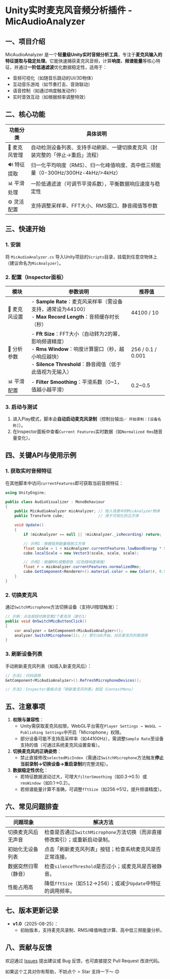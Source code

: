 # Unity实时麦克风音频分析插件 - MicAudioAnalyzer


## 一、项目介绍
MicAudioAnalyzer 是一个**轻量级Unity实时音频分析工具**，专注于**麦克风输入的特征提取与稳定处理**。它能快速捕获麦克风音频，计算**响度、频谱能量**等核心特征，并通过**一阶低通滤波**优化数据稳定性，适用于：
- 音频可视化（如随音乐跳动的UI/3D物体）
- 互动音乐游戏（如节奏打击、音效联动）
- 语音控制（如通过响度触发动作）
- 实时音效互动（如根据频率调整特效）


## 二、核心功能
| 功能分类       | 具体说明                                                                 |
|----------------|--------------------------------------------------------------------------|
| 🎤 麦克风管理  | 自动检测设备列表、支持手动刷新、一键切换麦克风（封装完整的「停止→重启」流程） |
| 🔊 特征提取    | 归一化平均响度（RMS）、归一化峰值响度、高中低三频能量（0-300Hz/300Hz-4kHz/>4kHz） |
| 📊 平滑处理    | 一阶低通滤波（可调节平滑系数），平衡数据响应速度与稳定性                   |
| ⚙️ 灵活配置    | 支持调整采样率、FFT大小、RMS窗口、静音阈值等参数                         |


## 三、快速开始
### 1. 安装
将 `MicAudioAnalyzer.cs` 导入Unity项目的`Scripts`目录，挂载到任意空物体上（建议命名为`MicAnalyzer`）。


### 2. 配置（Inspector面板）
| 模块           | 参数说明                                                                 | 推荐值       |
|----------------|--------------------------------------------------------------------------|--------------|
| 🎤 麦克风设置  | - **Sample Rate**：麦克风采样率（需设备支持，通常设为44100）<br>- **Max Record Length**：音频缓存时长（秒） | 44100 / 10   |
| 🔬 分析参数    | - **Fft Size**：FFT大小（自动转为2的幂，影响频谱精度）<br>- **Rms Window**：响度计算窗口（秒，越小响应越快）<br>- **Silence Threshold**：静音阈值（低于此值视为无输入） | 256 / 0.1 / 0.001 |
| 📊 平滑配置    | - **Filter Smoothing**：平滑系数（0~1，值越小越平滑）                     | 0.2~0.5      |


### 3. 启动与测试
1. 进入Play模式，脚本会**自动启动麦克风录制**（控制台输出`✅ 开始录制：[设备名称]`）。
2. 在Inspector面板中查看`Current Features`实时数据（如`Normalized Rms`随音量变化）。


## 四、关键API与使用示例
### 1. 获取实时音频特征
在其他脚本中访问`currentFeatures`即可获取当前音频特征：
```csharp
using UnityEngine;

public class AudioVisualizer : MonoBehaviour
{
    public MicAudioAnalyzer micAnalyzer; // 拖入场景中的MicAnalyzer物体
    public Transform cube;               // 用于可视化的立方体

    void Update()
    {
        if (micAnalyzer == null || !micAnalyzer._isRecording) return;

        // 示例1：根据低频能量缩放立方体
        float scale = 1 + micAnalyzer.currentFeatures.lowBandEnergy * 5;
        cube.localScale = new Vector3(scale, scale, scale);

        // 示例2：根据RMS调整颜色（红色随响度增强）
        float r = micAnalyzer.currentFeatures.normalizedRms;
        cube.GetComponent<Renderer>().material.color = new Color(r, 0.5f, 0.5f);
    }
}
```


### 2. 切换麦克风
通过`SwitchMicrophone`方法切换设备（支持UI按钮触发）：
```csharp
// 示例：点击按钮切换至第2个麦克风（索引1）
public void OnSwitchMicButtonClick()
{
    var analyzer = GetComponent<MicAudioAnalyzer>();
    analyzer.SwitchMicrophone(1); // 索引从0开始，对应麦克风列表顺序
}
```


### 3. 刷新设备列表
手动刷新麦克风列表（如插入新麦克风后）：
```csharp
// 方法1：代码调用
GetComponent<MicAudioAnalyzer>().RefreshMicrophoneDevices();

// 方法2：Inspector面板点击「刷新麦克风列表」按钮（ContextMenu）
```



## 五、注意事项
1. **权限与兼容性**：
   - Unity需获取麦克风权限，WebGL平台需在`Player Settings → WebGL → Publishing Settings`中开启「Microphone」权限。
   - 部分设备可能不支持高采样率（如44100Hz），需调整`Sample Rate`至设备支持的值（可通过系统麦克风设置查看）。
2. **切换麦克风的正确姿势**：
   - 禁止直接修改`selectedMicIndex`（需通过`SwitchMicrophone`方法触发**停止当前录制→切换设备→重启录制**的完整流程）。
3. **数据稳定性优化**：
   - 若特征数据波动过大，可增大`filterSmoothing`（如0.3→0.5）或`rmsWindow`（如0.1→0.2）。
   - 若频谱能量计算不准确，可调整`fftSize`（如256→512，提升频谱精度）。


## 六、常见问题排查
| 问题现象                 | 解决方法                                                                 |
|--------------------------|--------------------------------------------------------------------------|
| 切换麦克风后无声音       | 检查是否通过`SwitchMicrophone`方法切换（而非直接修改索引）；或重新启动录制。 |
| 初始化无设备列表         | 点击「刷新麦克风列表」按钮；检查系统麦克风是否正常连接。                 |
| 数据突然归零（静音）     | 检查`silenceThreshold`是否过小；或麦克风是否被静音。                     |
| 性能占用高               | 降低`fftSize`（如512→256）；或减少`Update`中特征的调用频率。             |


## 七、版本更新记录
- **v1.0**（2025-08-25）：
  - 初始版本，支持麦克风录制、RMS/峰值响度计算、高中低三频能量分析。


## 八、贡献与反馈
欢迎通过 [Issues](https://github.com/your-repo/issues) 提出建议或 Bug 反馈，也可直接提交 Pull Request 改进代码。

如果这个工具对你有帮助，不妨点个 ⭐️ Star 支持一下～ 😊
